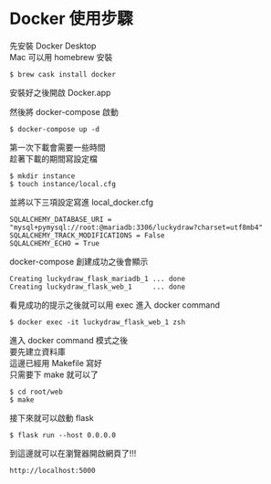 # Docker 使用步驟


先安裝 Docker Desktop  
Mac 可以用 homebrew 安裝
```
$ brew cask install docker
```
安裝好之後開啟 Docker.app

然後將 docker-compose 啟動
```
$ docker-compose up -d
```

第一次下載會需要一些時間  
趁著下載的期間寫設定檔
```
$ mkdir instance
$ touch instance/local.cfg
```

並將以下三項設定寫進 local_docker.cfg
```
SQLALCHEMY_DATABASE_URI = "mysql+pymysql://root:@mariadb:3306/luckydraw?charset=utf8mb4"
SQLALCHEMY_TRACK_MODIFICATIONS = False
SQLALCHEMY_ECHO = True
```


docker-compose 創建成功之後會顯示
```
Creating luckydraw_flask_mariadb_1 ... done
Creating luckydraw_flask_web_1     ... done
```

看見成功的提示之後就可以用 exec 進入 docker command
```
$ docker exec -it luckydraw_flask_web_1 zsh
```

進入 docker command 模式之後  
要先建立資料庫  
這邊已經用 Makefile 寫好  
只需要下 make 就可以了
```
$ cd root/web
$ make
```

接下來就可以啟動 flask
```
$ flask run --host 0.0.0.0
```

到這邊就可以在瀏覽器開啟網頁了!!!
```
http://localhost:5000
```
